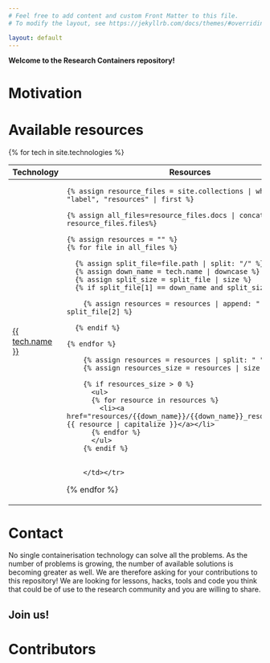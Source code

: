 ```yaml
---
# Feel free to add content and custom Front Matter to this file.
# To modify the layout, see https://jekyllrb.com/docs/themes/#overriding-theme-defaults

layout: default 
---
```


**Welcome to the Research Containers repository!**

# Motivation

# Available resources
<table>
  <thead>
    <tr>
      <th>Technology</th>
      <th>Resources</th>
    </tr>
  </thead>
  <tbody>
  {% for tech in site.technologies %}
    <tr><td><a href="{{ tech.url | absolute_url}}">{{ tech.name }}</a></td>
    <td>
    
    {% assign resource_files = site.collections | where: "label", "resources" | first %}

    {% assign all_files=resource_files.docs | concat: resource_files.files%}

    {% assign resources = "" %}
    {% for file in all_files %}

      {% assign split_file=file.path | split: "/" %}
      {% assign down_name = tech.name | downcase %}
      {% assign split_size = split_file | size %}
      {% if split_file[1] == down_name and split_size > 3 %}

        {% assign resources = resources | append: " " | append: split_file[2] %}

      {% endif %}

    {% endfor %}

        {% assign resources = resources | split: " " | uniq %}
        {% assign resources_size = resources | size %}

        {% if resources_size > 0 %}
          <ul>
          {% for resource in resources %}
            <li><a href="resources/{{down_name}}/{{down_name}}_resources.html">{{ resource | capitalize }}</a></li>
          {% endfor %}
          </ul>
        {% endif %}
        

        </td></tr>
  
  {% endfor %}
  </tbody>
</table>




# Contact
No single containerisation technology can solve all the problems.
As the number of problems is growing, the number of available solutions
is becoming greater as well.
We are therefore asking for your contributions to this repository!
We are looking for lessons, hacks, tools and code you think that could
be of use to the research community and you are willing to share.
## Join us!

# Contributors
